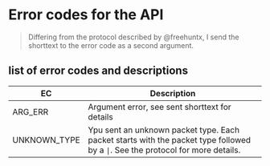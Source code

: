 # Error codes for the API

> Differing from the protocol described by @freehuntx, I send the shorttext to the error code as a second argument.

## list of error codes and descriptions

EC | Description
--- | ---
ARG_ERR | Argument error, see sent shorttext for details
UNKNOWN_TYPE | Ypu sent an unknown packet type. Each packet starts with the packet type followed by a `\|`. See the protocol for more details.